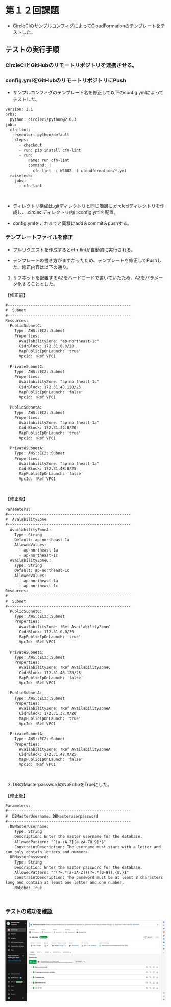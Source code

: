 # 第１２回課題

* CircleCIのサンプルコンフィグによってCloudFormationのテンプレートをテストした。

## テストの実行手順

### CircleCIとGitHubのリモートリポジトリを連携させる。

### config.ymlをGitHubのリモートリポジトリにPush

* サンプルコンフィグのテンプレート名を修正して以下のconfig.ymlによってテストした。

```
version: 2.1
orbs:
  python: circleci/python@2.0.3
jobs:
  cfn-lint:
    executor: python/default
    steps:
      - checkout
      - run: pip install cfn-lint
      - run:
          name: run cfn-lint
          command: |
            cfn-lint -i W3002 -t cloudformation/*.yml
  raisetech:
    jobs:
      - cfn-lint
```

<br>

* ディレクトリ構成は.gitディレクトリと同じ階層に.circleciディレクトリを作成し、.circleciディレクトリ内にconfig.ymlを配置。

* config.ymlをこれまでと同様にadd＆commit＆pushする。

### テンプレートファイルを修正

* プルリクエストを作成するとcfn-lintが自動的に実行される。

* テンプレートの書き方がまずかったため、テンプレートを修正してPushした。修正内容は以下の通り。

1. サブネットを配置するAZをハードコードで書いていたため、AZをパラメータ化することとした。

【修正前】<br>
```
#------------------------------------------------------
#  Subnet
#------------------------------------------------------
Resources:
  PublicSubnetC:
    Type: AWS::EC2::Subnet
    Properties:
      AvailabilityZone: "ap-northeast-1c"
      CidrBlock: 172.31.0.0/20
      MapPublicIpOnLaunch: 'true'
      VpcId: !Ref VPC1

  PrivateSubnetC:
    Type: AWS::EC2::Subnet
    Properties:
      AvailabilityZone: "ap-northeast-1c"
      CidrBlock: 172.31.48.128/25
      MapPublicIpOnLaunch: 'false'
      VpcId: !Ref VPC1   

  PublicSubnetA:
    Type: AWS::EC2::Subnet
    Properties:
      AvailabilityZone: "ap-northeast-1a"
      CidrBlock: 172.31.32.0/20
      MapPublicIpOnLaunch: 'true'
      VpcId: !Ref VPC1

  PrivateSubnetA:
    Type: AWS::EC2::Subnet
    Properties:
      AvailabilityZone: "ap-northeast-1a"
      CidrBlock: 172.31.48.0/25
      MapPublicIpOnLaunch: 'false'
      VpcId: !Ref VPC1
```
<br>

【修正後】
```
Parameters:
#------------------------------------------------------
#  AvalabilityZone
#------------------------------------------------------
  AvailabilityZoneA:
    Type: String
    Default: ap-northeast-1a
    AllowedValues:
      - ap-northeast-1a
      - ap-northeast-1c
  AvailabilityZoneC:
    Type: String
    Default: ap-northeast-1c
    AllowedValues:
      - ap-northeast-1a
      - ap-northeast-1c
Resources:
#------------------------------------------------------
#  Subnet
#------------------------------------------------------
  PublicSubnetC:
    Type: AWS::EC2::Subnet
    Properties:
      AvailabilityZone: !Ref AvailabilityZoneC
      CidrBlock: 172.31.0.0/20
      MapPublicIpOnLaunch: 'true'
      VpcId: !Ref VPC1

  PrivateSubnetC:
    Type: AWS::EC2::Subnet
    Properties:
      AvailabilityZone: !Ref AvailabilityZoneC
      CidrBlock: 172.31.48.128/25
      MapPublicIpOnLaunch: 'false'
      VpcId: !Ref VPC1   

  PublicSubnetA:
    Type: AWS::EC2::Subnet
    Properties:
      AvailabilityZone: !Ref AvailabilityZoneA
      CidrBlock: 172.31.32.0/20
      MapPublicIpOnLaunch: 'true'
      VpcId: !Ref VPC1

  PrivateSubnetA:
    Type: AWS::EC2::Subnet
    Properties:
      AvailabilityZone: !Ref AvailabilityZoneA
      CidrBlock: 172.31.48.0/25
      MapPublicIpOnLaunch: 'false'
      VpcId: !Ref VPC1
```
<br>

2. DBのMasterpasswordのNoEchoをTrueにした。


【修正後】
```
Parameters:
#------------------------------------------------------
#  DBMasterUsername、DBMasteruserpassword
#------------------------------------------------------
  DBMasterUsername:
    Type: String
    Description: Enter the master username for the database.
    AllowedPattern: "^[a-zA-Z][a-zA-Z0-9]*$"
    ConstraintDescription: The username must start with a letter and can only contain letters and numbers.
  DBMasterPassword:
    Type: String
    Description: Enter the master password for the database.
    AllowedPattern: "^(?=.*[a-zA-Z])(?=.*[0-9]).{8,}$"
    ConstraintDescription: The password must be at least 8 characters long and contain at least one letter and one number.
    NoEcho: True
```

<br>

### テストの成功を確認

![run_cfn-lint](images/run_cfn-lint.png)
 
 